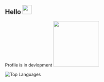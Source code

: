 ## Hello <img src="https://raw.githubusercontent.com/RushilRawat/RushilRawat/master/wave.gif" width="30px">
Profile is in devlopment
<img src = "https://raw.githubusercontent.com/RushilRawat/RushilRawat/master/ezgif.com-video-to-gif.gif" widht="200px" height="150px">
<!--
**RushilRawat/RushilRawat** is a ✨ _special_ ✨ repository because its `README.md` (this file) appears on your GitHub profile.

Here are some ideas to get you started:

- 🔭 I’m currently working on ...
- 🌱 I’m currently learning ...
- 👯 I’m looking to collaborate on ...
- 🤔 I’m looking for help with ...
- 💬 Ask me about ...
- 📫 How to reach me: ...
- 😄 Pronouns: ...
- ⚡ Fun fact: ...
-->
![Top Languages](https://github-readme-stats.vercel.app/api/top-langs/?username=RushilRawat&hide=TeX&layout=compact)
